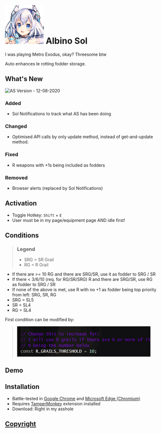 # ![asicon](../assets/as/icon.png) Albino Sol
I was playing Metro Exodus, okay? Threesome btw

Auto enhances le rotting fodder storage.

## What's New
![AS Version](https://img.shields.io/badge/AS-v0.2.0-A6C2E6) - 12-08-2020

### Added
- Sol Notifications to track what AS has been doing

### Changed
- Optimised API calls by only update method, instead of get-and-update method.

### Fixed
- R weapons with +1s being included as fodders

### Removed
- Browser alerts (replaced by Sol Notifications)

## Activation
- Toggle Hotkey: `Shift` + `E`
- User must be in my page/equipment page AND idle first!

## Conditions
> ### Legend
> - SRG = SR Grail
> - RG = R Grail

- If there are >= 10 RG and there are SRG/SR, use it as fodder to SRG / SR
- If there < 3/6/10 (req. for RG/SR/SRG) R and there are SRG/SR, use RG as fodder to SRG / SR
- If none of the above is met, use R with no +1 as fodder being top priority from left: SRG, SR, RG
- SRG = SL5
- SR = SL4
- RG = SL4

First condition can be modified by:
> ![condition](../assets/as/condition.png)

## Demo

## Installation
- Battle-tested in [Google Chrome](https://www.google.com/chrome/index.html) and [Microsoft Edge (Chromium)](https://www.microsoft.com/en-us/edge)
- Requires [TamperMonkey](https://www.tampermonkey.net/) extension installed
- Download: Right in my asshole

## [Copyright](../README.md#Copyright)
